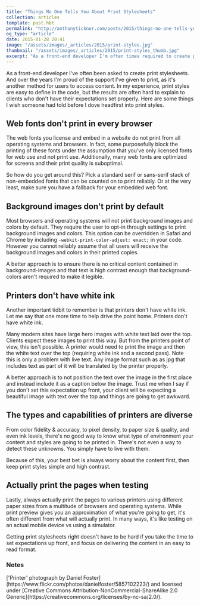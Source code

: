 ```yaml
---
title: "Things No One Tells You About Print Stylesheets"
collection: articles
template: post.hbt
permalink: "http://anthonyticknor.com/posts/2015/things-no-one-tells-you-about-print-stylesheets/"
og_type: "article"
date: 2015-01-28 20:41
image: "/assets/images/_articles/2015/print-styles.jpg"
thumbnail: "/assets/images/_articles/2015/print-styles_thumb.jpg"
excerpt: "As a front-end developer I'm often times required to create print styles. And over the years, I've learn some things that no one told me in advance I'd like to share with you."
---
```


As a front-end developer I've often been asked to create print stylesheets. And over the years I'm proud of the support I've given to print, as it's another method for users to access content. In my experience, print styles are easy to define in the code, but the results are often hard to explain to clients who don't have their expectations set properly. Here are some things I wish someone had told before I dove headfirst into print styles.

## Web fonts don't print in every browser

The web fonts you license and embed in a website do not print from all operating systems and browsers. In fact, some purposefully block the printing of these fonts under the assumption that you've only licensed fonts for web use and not print use. Additionally, many web fonts are optimized for screens and their print quality is suboptimal.

So how do you get around this? Pick a standard serif or sans-serif stack of non-embedded fonts that can be counted on to print reliably. Or at the very least, make sure you have a fallback for your embedded web font.

## Background images don't print by default

Most browsers and operating systems will not print background images and colors by default. They require the user to opt-in through settings to print background images and colors. This option can be overridden in Safari and Chrome by including `-webkit-print-color-adjust: exact;` in your code. However you cannot reliably assume that all users will receive the background images and colors in their printed copies. 

A better approach is to ensure there is no critical content contained in background-images and that text is high contrast enough that background-colors aren't required to make it legible. 

## Printers don't have white ink

Another important tidbit to remember is that printers don't have white ink. Let me say that one more time to help drive the point home. Printers don't have white ink.

Many modern sites have large hero images with white text laid over the top. Clients expect these images to print this way. But from the printers point of view, this isn't possible. A printer would need to print the image and then the white text over the top (requiring white ink and a second pass). Note this is only a problem with live text. Any image format such as as jpg that includes text as part of it will be translated by the printer properly.

A better approach is to not position the text over the image in the first place and instead include it as a caption below the image. Trust me when I say if you don't set this expectation up front, your client will be expecting a beautiful image with text over the top and things are going to get awkward.

## The types and capabilities of printers are diverse

From color fidelity & accuracy, to pixel density, to paper size & quality, and even ink levels, there's no good way to know what type of environment your content and styles are going to be printed in. There's not even a way to detect these unknowns. You simply have to live with them.

Because of this, your best bet is always worry about the content first, then keep print styles simple and high contrast. 

## Actually print the pages when testing

Lastly, always actually print the pages to various printers using different paper sizes from a multitude of browsers and operating systems. While print preview gives you an approximation of what you're going to get, it's often different from what will actually print. In many ways, it's like testing on an actual mobile device vs using a simulator.

Getting print stylesheets right doesn't have to be hard if you take the time to set expectations up front, and focus on delivering the content in an easy to read format.

### Notes

<div class="attribution">
['Printer' photograph by Daniel Foster](https://www.flickr.com/photos/danielfoster/5857102223/) and licensed under [Creative Commons Attribution-NonCommercial-ShareAlike 2.0 Generic](https://creativecommons.org/licenses/by-nc-sa/2.0/). 
</div>